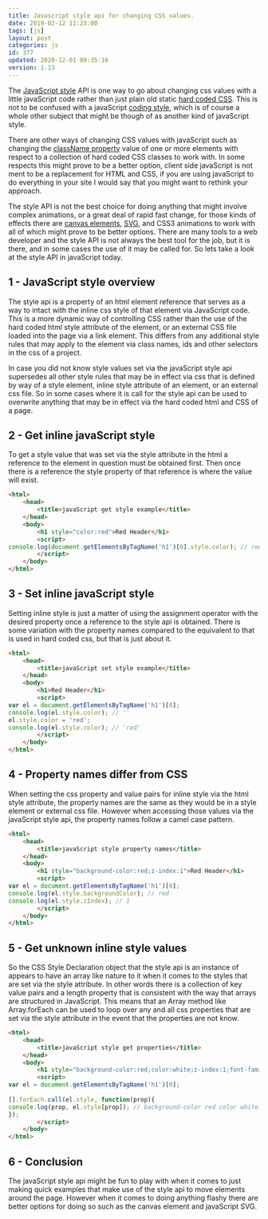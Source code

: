 ```yaml
---
title: Javascript style api for changing CSS values.
date: 2019-02-12 11:23:00
tags: [js]
layout: post
categories: js
id: 377
updated: 2020-12-01 09:35:16
version: 1.13
---
```


The [JavaScript style](https://developer.mozilla.org/en-US/docs/Web/API/HTMLElement/style) API is one way to go about changing css values with a little javaScript code rather than just plain old static [hard coded CSS](https://developer.mozilla.org/en-US/docs/Web/CSS). This is not to be confused with a javaScript [coding style](https://en.wikipedia.org/wiki/Programming_style), which is of course a whole other subject that might be though of as another kind of javaScript style. 

There are other ways of changing CSS values with javaScript such as changing the [className property](https://developer.mozilla.org/en-US/docs/Web/API/Element/className) value of one or more elements with respect to a collection of hard coded CSS classes to work with. In some respects this might prove to be a better option, client side javaScript is not ment to be a replacement for HTML and CSS, if you are using javaScript to do everything in your site I would say that you might want to rethink your approach.

The style API is not the best choice for doing anything that might involve complex animations, or a great deal of rapid fast change, for those kinds of effects there are [canvas elements](/2017/05/17/canvas-getting-started/), [SVG](/2019/02/11/js-javascript-svg/), and CSS3 animations to work with all of which might prove to be better options. There are many tools to a web developer and the style API is not always the best tool for the job, but it is there, and in some cases the use of it may be called for. So lets take a look at the style API in javaScript today.

<!-- more -->

## 1 - JavaScript style overview

The style api is a property of an html element reference that serves as a way to intact with the inline css style of that element via JavaScript code. This is a more dynamic way of controlling CSS rather than the use of the hard coded html style attribute of the element, or an external CSS file loaded into the page via a link element. This differs from any additional style rules that may apply to the element via class names, ids and other selectors in the css of a project.

In case you did not know style values set via the javaScript style api supersedes all other style rules that may be in effect via css that is defined by way of a style element, inline style attribute of an element, or an external css file. So in some cases where it is call for the style api can be used to overwrite anything that may be in effect via the hard coded html and CSS of a page.

## 2 - Get inline javaScript style

To get a style value that was set via the style attribute in the html a reference to the element in question must be obtained first. Then once there is a reference the style property of that reference is where the value will exist.

```html
<html>
    <head>
        <title>javaScript get style example</title>
    </head>
    <body>
        <h1 style="color:red">Red Header</h1>
        <script>
console.log(document.getElementsByTagName('h1')[0].style.color); // red
        </script>
    </body>
</html>
```

## 3 - Set inline javaScript style

Setting inline style is just a matter of using the assignment operator with the desired property once a reference to the style api is obtained. There is some variation with the property names compared to the equivalent to that is used in hard coded css, but that is just about it.

```html
<html>
    <head>
        <title>javaScript set style example</title>
    </head>
    <body>
        <h1>Red Header</h1>
        <script>
var el = document.getElementsByTagName('h1')[0];
console.log(el.style.color); // ''
el.style.color = 'red';
console.log(el.style.color); // 'red'
        </script>
    </body>
</html>
```

## 4 - Property names differ from CSS

When setting the css property and value pairs for inline style via the html style attribute, the property names are the same as they would be in a style element or external css file. However when accessing those values via the javaScript style api, the property names follow a camel case pattern.

```html
<html>
    <head>
        <title>javaScript style property names</title>
    </head>
    <body>
        <h1 style="background-color:red;z-index:1">Red Header</h1>
        <script>
var el = document.getElementsByTagName('h1')[0];
console.log(el.style.backgroundColor); // red
console.log(el.style.zIndex); // 1
        </script>
    </body>
</html>
```

## 5 - Get unknown inline style values

So the CSS Style Declaration object that the style api is an instance of appears to have an array like nature to it when it comes to the styles that are set via the style attribute. In other words there is a collection of key value pairs and a length property that is consistent with the way that arrays are structured in JavaScript. This means that an Array method like Array.forEach can be used to loop over any and all css properties that are set via the style attribute in the event that the properties are not know. 

```html
<html>
    <head>
        <title>javaScript style get properties</title>
    </head>
    <body>
        <h1 style="background-color:red;color:white;z-index:1;font-family:arial;">Header</h1>
        <script>
var el = document.getElementsByTagName('h1')[0];
 
[].forEach.call(el.style, function(prop){
console.log(prop, el.style[prop]); // background-color red color white...
});
        </script>
    </body>
</html>
```

## 6 - Conclusion

The javaScript style api might be fun to play with when it comes to just making quick examples that make use of the style api to move elements around the page. However when it comes to doing anything flashy there are better options for doing so such as the canvas element and javaScript SVG.